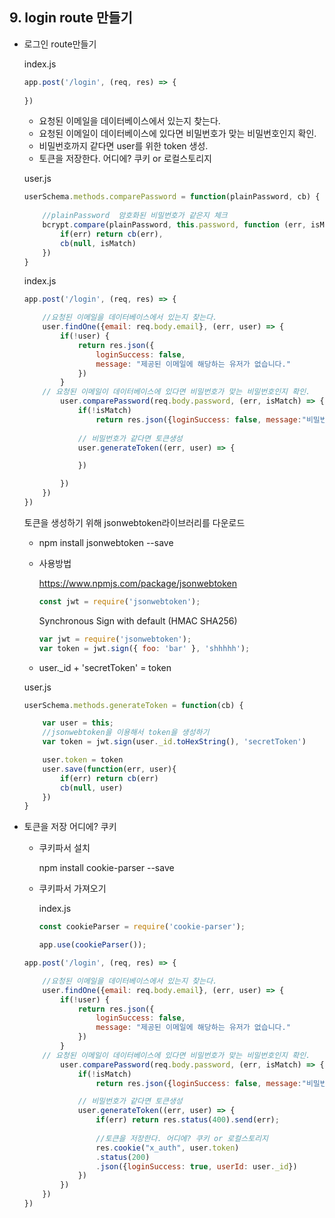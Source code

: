 ## 9. login route 만들기



- 로그인 route만들기

  index.js

  ```javascript
  app.post('/login', (req, res) => {
      
  })
  ```

  - 요청된 이메일을 데이터베이스에서 있는지 찾는다.
  - 요청된 이메일이 데이터베이스에 있다면 비밀번호가 맞는 비밀번호인지 확인.
  - 비밀번호까지 같다면 user를 위한 token 생성.
  - 토큰을 저장한다. 어디에? 쿠키 or 로컬스토리지

  user.js

  ```javascript
  userSchema.methods.comparePassword = function(plainPassword, cb) {
      
      //plainPassword  암호화된 비밀번호가 같은지 체크
      bcrypt.compare(plainPassword, this.password, function (err, isMatch) {
          if(err) return cb(err),
          cb(null, isMatch)
      })
  }
  ```

  index.js

  ```javascript
  app.post('/login', (req, res) => {
  
      //요청된 이메일을 데이터베이스에서 있는지 찾는다.
      user.findOne({email: req.body.email}, (err, user) => {
          if(!user) {
              return res.json({
                  loginSuccess: false,
                  message: "제공된 이메일에 해당하는 유저가 없습니다."
              })
          }
      // 요청된 이메일이 데이터베이스에 있다면 비밀번호가 맞는 비밀번호인지 확인.
          user.comparePassword(req.body.password, (err, isMatch) => {
              if(!isMatch)
                  return res.json({loginSuccess: false, message:"비밀번호가 틀렸습니다."})
                  
              // 비밀번호가 같다면 토큰생성
              user.generateToken((err, user) => {
  
              })
  
          })
      })
  })
  ```

  

  토큰을 생성하기 위해 jsonwebtoken라이브러리를 다운로드

  - npm install jsonwebtoken --save

  - 사용방법

    https://www.npmjs.com/package/jsonwebtoken

    

    ```javascript
    const jwt = require('jsonwebtoken');
    ```

    

    Synchronous Sign with default (HMAC SHA256)

    ```javascript
    var jwt = require('jsonwebtoken');
    var token = jwt.sign({ foo: 'bar' }, 'shhhhh');
    ```

  - user._id + 'secretToken' = token 

  user.js

  ```javascript
  userSchema.methods.generateToken = function(cb) {
  
      var user = this;
      //jsonwebtoken을 이용해서 token을 생성하기
      var token = jwt.sign(user._id.toHexString(), 'secretToken')
  
      user.token = token
      user.save(function(err, user){
          if(err) return cb(err)
          cb(null, user)
      })
  }
  ```

- 토큰을 저장 어디에? 쿠키

  - 쿠키파서 설치

    npm install cookie-parser --save

  - 쿠키파서 가져오기

    index.js

    ```javascript
    const cookieParser = require('cookie-parser');
    ```

    ```javascript
    app.use(cookieParser());
    ```

  ```javascript
  app.post('/login', (req, res) => {
  
      //요청된 이메일을 데이터베이스에서 있는지 찾는다.
      user.findOne({email: req.body.email}, (err, user) => {
          if(!user) {
              return res.json({
                  loginSuccess: false,
                  message: "제공된 이메일에 해당하는 유저가 없습니다."
              })
          }
      // 요청된 이메일이 데이터베이스에 있다면 비밀번호가 맞는 비밀번호인지 확인.
          user.comparePassword(req.body.password, (err, isMatch) => {
              if(!isMatch)
                  return res.json({loginSuccess: false, message:"비밀번호가 틀렸습니다."})
  
              // 비밀번호가 같다면 토큰생성
              user.generateToken((err, user) => {
                  if(err) return res.status(400).send(err);
                  
                  //토큰을 저장한다. 어디에? 쿠키 or 로컬스토리지
                  res.cookie("x_auth", user.token)
                  .status(200)
                  .json({loginSuccess: true, userId: user._id})
              })
          })
      })
  })
  ```

  

